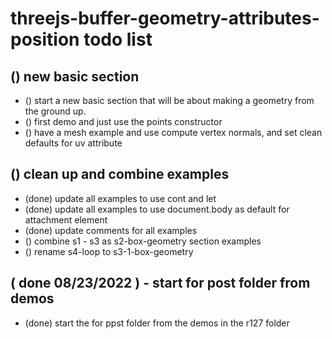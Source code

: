 # threejs-buffer-geometry-attributes-position todo list

## () new basic section
* () start a new basic section that will be about making a geometry from the ground up.
* () first demo and just use the points constructor
* () have a mesh example and use compute vertex normals, and set clean defaults for uv attribute

## () clean up and combine examples
* (done) update all examples to use cont and let
* (done) update all examples to use document.body as default for attachment element
* (done) update comments for all examples
* () combine s1 - s3 as s2-box-geometry section examples
* () rename s4-loop to s3-1-box-geometry

## ( done 08/23/2022 ) - start for post folder from demos
* (done) start the for ppst folder from the demos in the r127 folder
